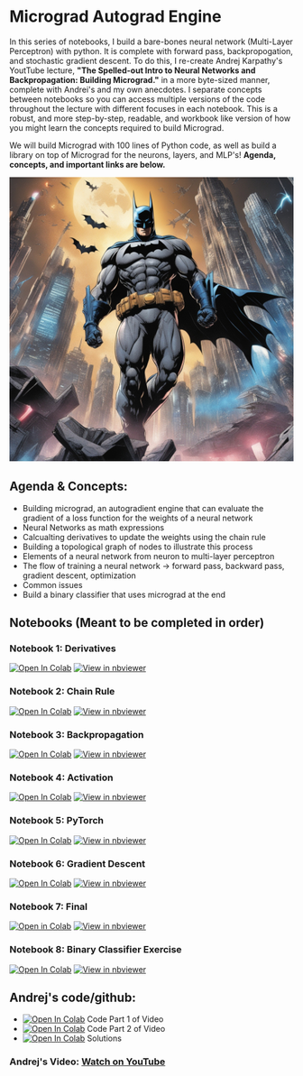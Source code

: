 # **Micrograd Autograd Engine**

In this series of notebooks, I build a bare-bones neural network (Multi-Layer Perceptron) with python. It is complete with forward pass, backpropogation, and stochastic gradient descent. To do this, I re-create Andrej Karpathy's YoutTube lecture, **"The Spelled-out Intro to Neural Networks and Backpropagation: Building Micrograd."** in a more byte-sized manner, complete with Andrei's and my own anecdotes. I separate concepts between notebooks so you can access multiple versions of the code throughout the lecture with different focuses in each notebook. This is a robust, and more step-by-step, readable, and workbook like version of how you might learn the concepts required to build Micrograd.

We will build Micrograd with 100 lines of Python code, as well as build a library on top of Micrograd for the neurons, layers, and MLP's!
**Agenda, concepts, and important links are below.**

![](images/batman.jpeg)

## **Agenda & Concepts:**
- Building micrograd, an autogradient engine that can evaluate the gradient of a loss function for the weights of a neural network
- Neural Networks as math expressions
- Calcualting derivatives to update the weights using the chain rule
- Building a topological graph of nodes to illustrate this process
- Elements of a neural network from neuron to multi-layer perceptron
- The flow of training a neural network -> forward pass, backward pass, gradient descent, optimization
- Common issues
- Build a binary classifier that uses micrograd at the end

## Notebooks (Meant to be completed in order)

### Notebook 1: Derivatives
[![Open In Colab](https://colab.research.google.com/assets/colab-badge.svg)](https://colab.research.google.com/github/mattsankner/micrograd/blob/main/mg1_derivatives.ipynb)
[![View in nbviewer](https://img.shields.io/badge/view-nbviewer-orange)](https://nbviewer.jupyter.org/github/mattsankner/micrograd/blob/main/mg1_derivatives.ipynb)

### Notebook 2: Chain Rule
[![Open In Colab](https://colab.research.google.com/assets/colab-badge.svg)](https://colab.research.google.com/github/mattsankner/micrograd/blob/main/mg2_chain_rule.ipynb)
[![View in nbviewer](https://img.shields.io/badge/view-nbviewer-orange)](https://nbviewer.jupyter.org/github/mattsankner/micrograd/blob/main/mg2_chain_rule.ipynb)

### Notebook 3: Backpropagation
[![Open In Colab](https://colab.research.google.com/assets/colab-badge.svg)](https://colab.research.google.com/github/mattsankner/micrograd/blob/main/mg3_backpropogation.ipynb)
[![View in nbviewer](https://img.shields.io/badge/view-nbviewer-orange)](https://nbviewer.jupyter.org/github/mattsankner/micrograd/blob/main/mg3_backpropogation.ipynb)

### Notebook 4: Activation
[![Open In Colab](https://colab.research.google.com/assets/colab-badge.svg)](https://colab.research.google.com/github/mattsankner/micrograd/blob/main/mg4_activation.ipynb)
[![View in nbviewer](https://img.shields.io/badge/view-nbviewer-orange)](https://nbviewer.jupyter.org/github/mattsankner/micrograd/blob/main/mg4_activation.ipynb)

### Notebook 5: PyTorch
[![Open In Colab](https://colab.research.google.com/assets/colab-badge.svg)](https://colab.research.google.com/github/mattsankner/micrograd/blob/main/mg5_pytorch.ipynb)
[![View in nbviewer](https://img.shields.io/badge/view-nbviewer-orange)](https://nbviewer.jupyter.org/github/mattsankner/micrograd/blob/main/mg5_pytorch.ipynb)

### Notebook 6: Gradient Descent
[![Open In Colab](https://colab.research.google.com/assets/colab-badge.svg)](https://colab.research.google.com/github/mattsankner/micrograd/blob/main/mg6_gradient_descent.ipynb)
[![View in nbviewer](https://img.shields.io/badge/view-nbviewer-orange)](https://nbviewer.jupyter.org/github/mattsankner/micrograd/blob/main/mg6_gradient_descent.ipynb)

### Notebook 7: Final
[![Open in Colab](https://colab.research.google.com/assets/colab-badge.svg)](https://colab.research.google.com/github/mattsankner/micrograd/blob/main/mg7_final.ipynb)
[![View in nbviewer](https://img.shields.io/badge/view-nbviewer-orange)](https://nbviewer.jupyter.org/github/mattsankner/micrograd/blob/main/mg7_final.ipynb)

### Notebook 8: Binary Classifier Exercise 
[![Open In Colab](https://colab.research.google.com/assets/colab-badge.svg)](https://colab.research.google.com/github/mattsankner/micrograd/blob/main/mg8_binary_classifer.ipynb)
[![View in nbviewer](https://img.shields.io/badge/view-nbviewer-orange)](https://nbviewer.jupyter.org/github/mattsankner/micrograd/blob/main/mg8_binary_classifier.ipynb)

## Andrej's code/github: 
- [![Open In Colab](https://colab.research.google.com/assets/colab-badge.svg)](https://colab.research.google.com/drive/1QNZHptdphzZ8BzlYdaRX2IylzONCo3sH?usp=sharing) Code Part 1 of Video
- [![Open In Colab](https://colab.research.google.com/assets/colab-badge.svg)](https://colab.research.google.com/drive/1rBHNN8qIrCGVIKMilnD-rFmKfMX_PRXa?usp=sharing) Code Part 2 of Video
- [![Open In Colab](https://colab.research.google.com/assets/colab-badge.svg)](https://colab.research.google.com/drive/1cLkwbDNcNGoZGDc_7Fepbt3BplCXT21w?usp=sharing) Solutions

### Andrej's Video: [Watch on YouTube](https://www.youtube.com/watch?v=VMj-3S1tku0)
